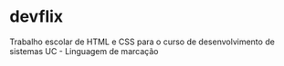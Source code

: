 # devflix
Trabalho escolar de HTML e CSS para o curso de desenvolvimento de sistemas UC - Linguagem de marcação
